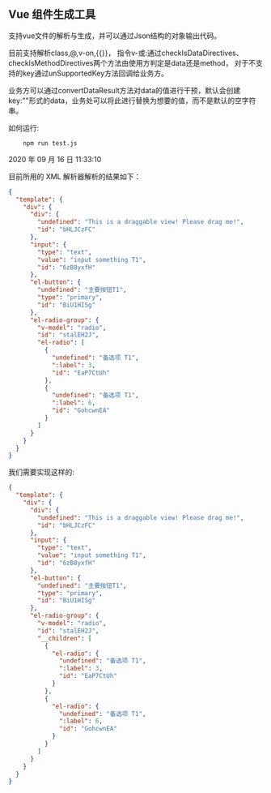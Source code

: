 ## Vue 组件生成工具

支持vue文件的解析与生成，并可以通过Json结构的对象输出代码。

目前支持解析class,@,v-on,{{}}，
指令v-或:通过checkIsDataDirectives、checkIsMethodDirectives两个方法由使用方判定是data还是method，
对于不支持的key通过unSupportedKey方法回调给业务方。

业务方可以通过convertDataResult方法对data的值进行干预，默认会创建key:""形式的data，业务处可以将此进行替换为想要的值，而不是默认的空字符串。


如何运行:

```
    npm run test.js
```

2020 年 09 月 16 日 11:33:10

目前所用的 XML 解析器解析的结果如下：

```json
{
  "template": {
    "div": {
      "div": {
        "undefined": "This is a draggable view! Please drag me!",
        "id": "bHLJCzFC"
      },
      "input": {
        "type": "text",
        "value": "input something T1",
        "id": "6zB8yxfH"
      },
      "el-button": {
        "undefined": "主要按钮T1",
        "type": "primary",
        "id": "BiU1HISg"
      },
      "el-radio-group": {
        "v-model": "radio",
        "id": "stalEH2J",
        "el-radio": [
          {
            "undefined": "备选项 T1",
            ":label": 3,
            "id": "EaP7CtUh"
          },
          {
            "undefined": "备选项 T1",
            ":label": 6,
            "id": "GohcwnEA"
          }
        ]
      }
    }
  }
}
```

我们需要实现这样的:

```json
{
  "template": {
    "div": {
      "div": {
        "undefined": "This is a draggable view! Please drag me!",
        "id": "bHLJCzFC"
      },
      "input": {
        "type": "text",
        "value": "input something T1",
        "id": "6zB8yxfH"
      },
      "el-button": {
        "undefined": "主要按钮T1",
        "type": "primary",
        "id": "BiU1HISg"
      },
      "el-radio-group": {
        "v-model": "radio",
        "id": "stalEH2J",
        "__children": [
          {
            "el-radio": {
              "undefined": "备选项 T1",
              ":label": 3,
              "id": "EaP7CtUh"
            }
          },
          {
            "el-radio": {
              "undefined": "备选项 T1",
              ":label": 6,
              "id": "GohcwnEA"
            }
          }
        ]
      }
    }
  }
}
```
